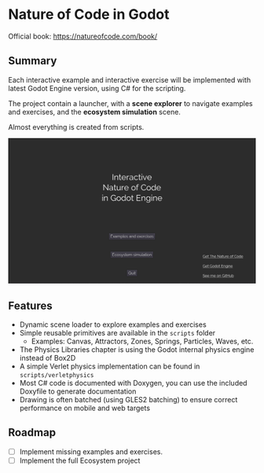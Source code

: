 # Nature of Code in Godot

Official book: https://natureofcode.com/book/

## Summary

Each interactive example and interactive exercise will be implemented with latest Godot Engine version, using C# for the scripting.

The project contain a launcher, with a **scene explorer** to navigate examples and exercises, and the **ecosystem simulation** scene.

Almost everything is created from scripts.

![screen](./docs/screen.gif)

## Features

- Dynamic scene loader to explore examples and exercises
- Simple reusable primitives are available in the `scripts` folder
  - Examples: Canvas, Attractors, Zones, Springs, Particles, Waves, etc.
- The Physics Libraries chapter is using the Godot internal physics engine instead of Box2D
- A simple Verlet physics implementation can be found in `scripts/verletphysics`
- Most C# code is documented with Doxygen, you can use the included Doxyfile to generate documentation
- Drawing is often batched (using GLES2 batching) to ensure correct performance on mobile and web targets

## Roadmap

- [ ] Implement missing examples and exercises.
- [ ] Implement the full Ecosystem project